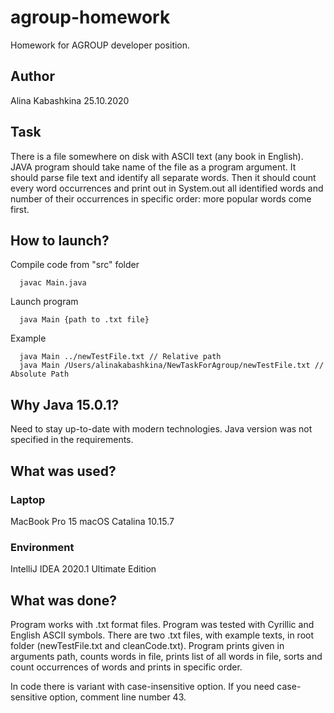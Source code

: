 # agroup-homework
Homework for AGROUP developer position.

## Author
Alina Kabashkina
25.10.2020

## Task
There is a file somewhere on disk with ASCII text (any book in English). JAVA program should take name of the file as a program argument. It should parse file text and identify all separate words. Then it should count every word occurrences and print out in System.out all identified words and number of their occurrences in specific order: more popular words come first.

## How to launch?
Compile code from "src" folder
```
  javac Main.java
```
Launch program 
```
  java Main {path to .txt file}
```
Example
```
  java Main ../newTestFile.txt // Relative path
  java Main /Users/alinakabashkina/NewTaskForAgroup/newTestFile.txt // Absolute Path
```

## Why Java 15.0.1?
Need to stay up-to-date with modern technologies. Java version was not specified in the requirements.

## What was used?
### Laptop 
MacBook Pro 15 macOS Catalina 10.15.7

### Environment
IntelliJ IDEA 2020.1 Ultimate Edition

## What was done?
Program works with .txt format files. Program was tested with Cyrillic and English ASCII symbols. There are two .txt files, with example texts, in root folder (newTestFile.txt and cleanCode.txt). Program prints given in arguments path, counts words in file, prints list of all words in file, sorts and count occurrences of words and prints in specific order.

In code there is variant with case-insensitive option. If you need case-sensitive option, comment line number 43.




